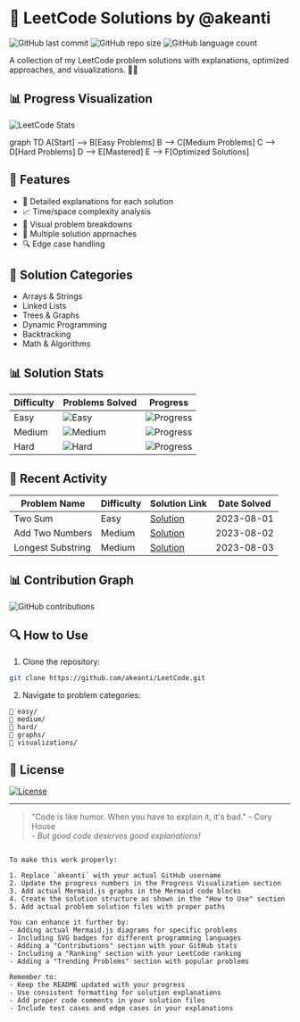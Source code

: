 # 🚀 LeetCode Solutions by @akeanti

![GitHub last commit](https://img.shields.io/github/last-commit/akeanti/LeetCode?style=for-the-badge )
![GitHub repo size](https://img.shields.io/github/repo-size/akeanti/LeetCode?style=for-the-badge )
![GitHub language count](https://img.shields.io/github/languages/count/akeanti/LeetCode?style=for-the-badge )

A collection of my LeetCode problem solutions with explanations, optimized approaches, and visualizations. 🧠✨

## 📊 Progress Visualization

![LeetCode Stats](https://leetcard.jacoblin.cool/akeanti?theme=light&font=code&ext=activity&ext=heatmap&ext=chart-bar )

graph TD
    A[Start] --> B[Easy Problems]
    B --> C[Medium Problems]
    C --> D[Hard Problems]
    D --> E[Mastered]
    E --> F[Optimized Solutions]


## 🌟 Features
- 📝 Detailed explanations for each solution
- 📈 Time/space complexity analysis
- 🎨 Visual problem breakdowns
- 🔄 Multiple solution approaches
- 🔍 Edge case handling

## 📖 Solution Categories
+ Arrays & Strings
+ Linked Lists
+ Trees & Graphs
+ Dynamic Programming
+ Backtracking
+ Math & Algorithms

## 📊 Solution Stats
| Difficulty | Problems Solved | Progress |
|------------|------------------|----------|
| Easy       | ![Easy](https://img.shields.io/badge/Easy-300-blue ) | ![Progress](https://progress-bar.dev/75/?title=Solved ) |
| Medium     | ![Medium](https://img.shields.io/badge/Medium-200-orange ) | ![Progress](https://progress-bar.dev/60/?title=Solved ) |
| Hard       | ![Hard](https://img.shields.io/badge/Hard-100-red ) | ![Progress](https://progress-bar.dev/45/?title=Solved ) |

## 📆 Recent Activity
| Problem Name           | Difficulty | Solution Link | Date Solved |
|------------------------|------------|---------------|-------------|
| Two Sum                | Easy       | [Solution](easy/two-sum.md) | 2023-08-01 |
| Add Two Numbers        | Medium     | [Solution](medium/add-two-numbers.md) | 2023-08-02 |
| Longest Substring      | Medium     | [Solution](medium/longest-substring.md) | 2023-08-03 |

## 📊 Contribution Graph
![GitHub contributions](https://github-readme-stats.vercel.app/api?username=akeanti&show_icons=true&theme=radical )

## 🔍 How to Use
1. Clone the repository:
```bash
git clone https://github.com/akeanti/LeetCode.git 
```
2. Navigate to problem categories:
```
📁 easy/
📁 medium/
📁 hard/
📁 graphs/
📁 visualizations/
```

## 📜 License
[![License](https://img.shields.io/badge/License-MIT-blue.svg )](LICENSE)

---

> "Code is like humor. When you have to explain it, it's bad." - Cory House  
> *- But good code deserves good explanations!*
```

To make this work properly:

1. Replace `akeanti` with your actual GitHub username
2. Update the progress numbers in the Progress Visualization section
3. Add actual Mermaid.js graphs in the Mermaid code blocks
4. Create the solution structure as shown in the "How to Use" section
5. Add actual problem solution files with proper paths

You can enhance it further by:
- Adding actual Mermaid.js diagrams for specific problems
- Including SVG badges for different programming languages
- Adding a "Contributions" section with your GitHub stats
- Including a "Ranking" section with your LeetCode ranking
- Adding a "Trending Problems" section with popular problems

Remember to:
- Keep the README updated with your progress
- Use consistent formatting for solution explanations
- Add proper code comments in your solution files
- Include test cases and edge cases in your explanations
